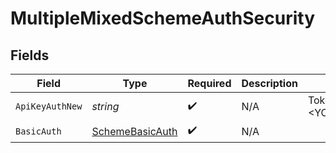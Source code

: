 # MultipleMixedSchemeAuthSecurity


## Fields

| Field                                                     | Type                                                      | Required                                                  | Description                                               | Example                                                   |
| --------------------------------------------------------- | --------------------------------------------------------- | --------------------------------------------------------- | --------------------------------------------------------- | --------------------------------------------------------- |
| `ApiKeyAuthNew`                                           | *string*                                                  | :heavy_check_mark:                                        | N/A                                                       | Token <YOUR_API_KEY>                                      |
| `BasicAuth`                                               | [SchemeBasicAuth](../../models/shared/SchemeBasicAuth.md) | :heavy_check_mark:                                        | N/A                                                       |                                                           |